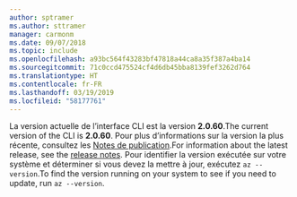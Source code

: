 ```yaml
---
author: sptramer
ms.author: sttramer
manager: carmonm
ms.date: 09/07/2018
ms.topic: include
ms.openlocfilehash: a93bc564f43283bf47818a44ca8a35f387a4ba14
ms.sourcegitcommit: 71c0ccd475524cf4d6db45bba8139fef3262d764
ms.translationtype: HT
ms.contentlocale: fr-FR
ms.lasthandoff: 03/19/2019
ms.locfileid: "58177761"
---
```

<span data-ttu-id="3f1c4-101">La version actuelle de l’interface CLI est la version __2.0.60__.</span><span class="sxs-lookup"><span data-stu-id="3f1c4-101">The current version of the CLI is __2.0.60__.</span></span> <span data-ttu-id="3f1c4-102">Pour plus d’informations sur la version la plus récente, consultez les [Notes de publication](../release-notes-azure-cli.md).</span><span class="sxs-lookup"><span data-stu-id="3f1c4-102">For information about the latest release, see the [release notes](../release-notes-azure-cli.md).</span></span> <span data-ttu-id="3f1c4-103">Pour identifier la version exécutée sur votre système et déterminer si vous devez la mettre à jour, exécutez `az --version`.</span><span class="sxs-lookup"><span data-stu-id="3f1c4-103">To find the version running on your system to see if you need to update, run `az --version`.</span></span>
